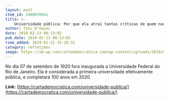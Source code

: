 ```yaml
---
layout: post
item_id: 2488078941
title: >-
    Universidade pública: Por que ela atrai tantas críticas de quem nunca a frequentou?
author: Tatu D'Oquei
date: 2019-02-13 00:13:02
pub_date: 2019-02-13 00:13:02
time_added: 2019-01-21 15:38:31
category: refletimos
image: https://i0.wp.com/cartademocratica.com/wp-content/uploads/2019/01/8elzbl7u1z_7l0dn272cn_file.jpeg?fit=660%2C360&ssl=1
---
```


No dia 07 de setembro de 1920 fora inaugurada a Universidade Federal do Rio de Janeiro. Ela é considerada a primeira universidade efetivamente pública, e completará 100 anos em 2020.

**Link:** [https://cartademocratica.com/universidade-publica/](https://cartademocratica.com/universidade-publica/)

